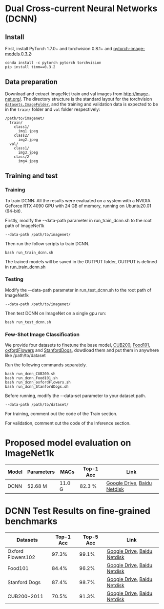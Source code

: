 # Dual Cross-current Neural Networks (DCNN)

## Install

First, install PyTorch 1.7.0+ and torchvision 0.8.1+ and [pytorch-image-models 0.3.2](https://github.com/rwightman/pytorch-image-models):

```
conda install -c pytorch pytorch torchvision
pip install timm==0.3.2
```

## Data preparation

Download and extract ImageNet train and val images from http://image-net.org/.
The directory structure is the standard layout for the torchvision [`datasets.ImageFolder`](https://pytorch.org/docs/stable/torchvision/datasets.html#imagefolder), and the training and validation data is expected to be in the `train/` folder and `val` folder respectively:

```
/path/to/imagenet/
  train/
    class1/
      img1.jpeg
    class2/
      img2.jpeg
  val/
    class1/
      img3.jpeg
    class/2
      img4.jpeg
```

## Training and test
### Training
To train DCNN: All the results were evaluated on a system with a NVIDIA GeForce RTX 4090 GPU with 24 GB of memory, running on Ubuntu20.01 (64-bit).

Firstly, modify the --data-path parameter in run_train_dcnn.sh to the root path of ImageNet1k
```
--data-path /path/to/imagenet/
```
Then run the follow scripts to train DCNN.
```
bash run_train_dcnn.sh
```
The trained models will be saved in the OUTPUT folder, OUTPUT is defined in run_train_dcnn.sh

### Testing
Modify the --data-path parameter in run_test_dcnn.sh to the root path of ImageNet1k
```
--data-path /path/to/imagenet/
```
Then test DCNN on ImageNet on a single gpu run:
```
bash run_test_dcnn.sh
```

### Few-Shot Image Classification
We provide four datasets to finetune the base model, [CUB200](https://www.vision.caltech.edu/datasets/cub_200_2011/), [Food101](https://www.kaggle.com/datasets/dansbecker/food-101/download?datasetVersionNumber=1), [oxfordFlowers](https://www.kaggle.com/datasets/nunenuh/pytorch-challange-flower-dataset/download?datasetVersionNumber=3) and [StanfordDogs](https://www.kaggle.com/datasets/jessicali9530/stanford-dogs-dataset/download?datasetVersionNumber=2), dowdload them and put them in anywhere like /path/to/dataset

Run the following commands separately.
```
bash run_dcnn_CUB200.sh
bash run_dcnn_Food101.sh
bash run_dcnn_oxfordFlowers.sh
bash run_dcnn_StanfordDogs.sh
```
Before running, modify the --data-set parameter to your dataset path.
```
--data-path /path/to/dataset/
```

For training, comment out the code of the Train section.

For validation, comment out the code of the Inference section.



# Proposed model evaluation on ImageNet1k
|  Model  | Parameters | MACs   | Top-1 Acc | Link |
| ------- | ---------- | ------ | --------- | ---- |
|  DCNN   |  52.68 M   | 11.0 G |   82.3 %  | [Google Drive](https://drive.google.com/file/d/1DcYmyYM0enILJjaBT7gEMzPFvEftiQ83/view?usp=drive_link), [Baidu Netdisk](https://pan.baidu.com/s/14VYegT_o4kHkFyskvLhr0w?pwd=51t2)|


# DCNN Test Results on fine-grained benchmarks
|       Datasets    | Top-1 Acc | Top-5 Acc | Link |
| ------------------| ----------| --------- |---- |
| Oxford Flowers102 |   97.3%   |   99.1%   | [Google Drive](https://drive.google.com/file/d/17_nIoVZsRRztMOcRpMvs9A_kenwfzj3D/view?usp=drive_link), [Baidu Netdisk](https://pan.baidu.com/s/1d7hxg3JUGgpGMrhhiU5gCA?pwd=25c0)|
|       Food101     |   84.4%   |   96.2%   | [Google Drive](https://drive.google.com/file/d/1ZGy1bHgbqjtEXPmo3DdiaqFo-rjk76Nf/view?usp=drive_link), [Baidu Netdisk](https://pan.baidu.com/s/1d36wszGlBeaqbaDtpeKwTg?pwd=7axm)|
|    Stanford Dogs  |   87.4%   |   98.7%   | [Google Drive](https://drive.google.com/file/d/1WDBknPtvIfi7ejKCE3yKYwc1xUhUQUIt/view?usp=drive_link), [Baidu Netdisk](https://pan.baidu.com/s/1xFkFIM9I2uGT7cABANMk_g?pwd=3oqo)|
|     CUB200-2011   |   70.5%   |   91.3%   | [Google Drive](https://drive.google.com/file/d/1yvVQV0N87-jrwHLdxuLI1x9IU3yoHGU0/view?usp=drive_link), [Baidu Netdisk](https://pan.baidu.com/s/1KdmRWzP8h7jCMN3DnhJc7A?pwd=hdbc)|

